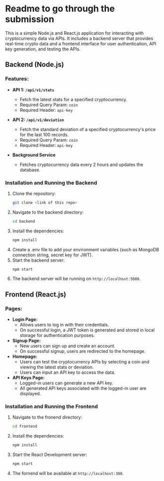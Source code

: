 # Readme to go through the submission

This is a simple Node.js and React.js application for interacting with cryptocurrency data via APIs. It includes a backend server that provides real-time crypto data and a frontend interface for user authentication, API key generation, and testing the APIs.

## Backend (Node.js)

### Features:
- **API 1: `/api/v1/stats`**
  - Fetch the latest stats for a specified cryptocurrency.
  - Required Query Param: `coin`
  - Required Header: `api-key`
  
- **API 2: `/api/v1/deviation`**
  - Fetch the standard deviation of a specified cryptocurrency's price for the last 100 records.
  - Required Query Param: `coin`
  - Required Header: `api-key`

- **Background Service**
  - Fetches cryptocurrency data every 2 hours and updates the database.

### Installation and Running the Backend

1. Clone the repository:
   ```bash
   git clone <link of this repo>
2. Navigate to the backend directory:
    ```bash
    cd backend
3. Install the dependencies:
    ```bash
    npm install
4. Create a .env file to add your environment variables (such as MongoDB connection string, secret key for JWT).
5. Start the backend server:
    ```bash
    npm start
6. The backend server will be running on `http://localhost:5000`.

## Frontend (React.js)
### Pages:
- **Login Page:**
    - Allows users to log in with their credentials.
    - On successful login, a JWT token is generated and stored in local storage for authentication purposes.
- **Signup Page:**
    - New users can sign up and create an account.
    - On successful signup, users are redirected to the homepage.
- **Homepage:**
    - Users can test the cryptocurrency APIs by selecting a coin and viewing the latest stats or deviation.
    - Users can input an API key to access the data.
- **API Keys Page:**
    - Logged-in users can generate a new API key.
    - All generated API keys associated with the logged-in user are displayed.

### Installation and Running the Frontend
1. Navigate to the fronend directory:
    ```bash
    cd frontend
2. Install the dependencies:
    ```bash
    npm install
3. Start the React Development server:
    ```bash
    npm start
4. The fornend will be available at `http://localhost:300`.

